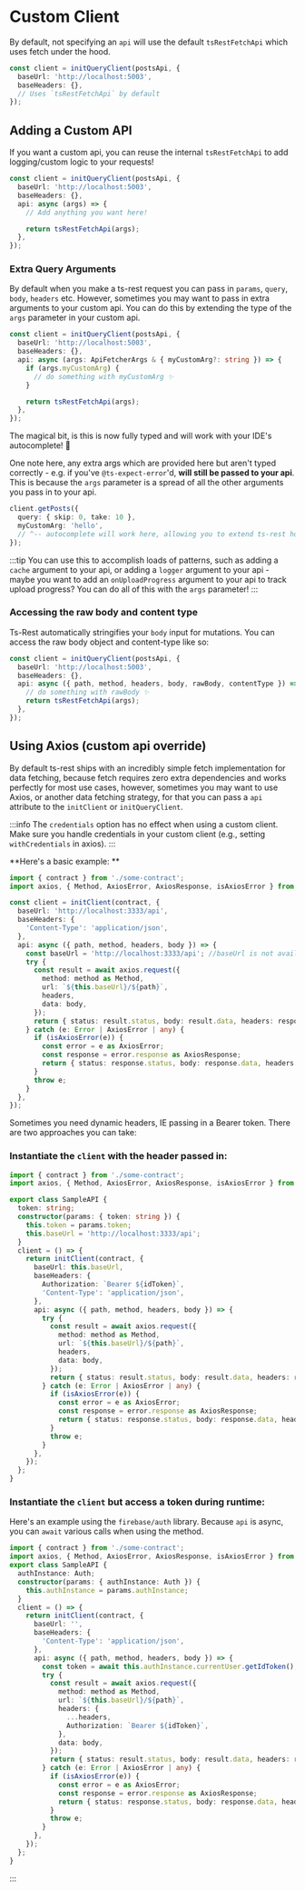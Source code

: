 # Custom Client

By default, not specifying an `api` will use the default `tsRestFetchApi` which uses fetch under the hood.

```typescript
const client = initQueryClient(postsApi, {
  baseUrl: 'http://localhost:5003',
  baseHeaders: {},
  // Uses `tsRestFetchApi` by default
});
```

## Adding a Custom API

If you want a custom api, you can reuse the internal `tsRestFetchApi` to add logging/custom logic to your requests!

```typescript
const client = initQueryClient(postsApi, {
  baseUrl: 'http://localhost:5003',
  baseHeaders: {},
  api: async (args) => {
    // Add anything you want here!

    return tsRestFetchApi(args);
  },
});
```

### Extra Query Arguments

By default when you make a ts-rest request you can pass in `params`, `query`, `body`, `headers` etc. However, sometimes you may want to pass in extra arguments to your custom api. You can do this by extending the type of the `args` parameter in your custom api.

```typescript
const client = initQueryClient(postsApi, {
  baseUrl: 'http://localhost:5003',
  baseHeaders: {},
  api: async (args: ApiFetcherArgs & { myCustomArg?: string }) => {
    if (args.myCustomArg) {
      // do something with myCustomArg ✨
    }

    return tsRestFetchApi(args);
  },
});
```

The magical bit, is this is now fully typed and will work with your IDE's autocomplete! 🤯

One note here, any extra args which are provided here but aren't typed correctly - e.g. if you've `@ts-expect-error`'d, **will still be passed to your api**. This is because the `args` parameter is a spread of all the other arguments you pass in to your api.

```typescript
client.getPosts({
  query: { skip: 0, take: 10 },
  myCustomArg: 'hello',
  // ^-- autocomplete will work here, allowing you to extend ts-rest however you want
});
```

:::tip
You can use this to accomplish loads of patterns, such as adding a `cache` argument to your api, or adding a `logger` argument to your api - maybe you want to add an `onUploadProgress` argument to your api to track upload progress? You can do all of this with the `args` parameter!
:::

### Accessing the raw body and content type

Ts-Rest automatically stringifies your `body` input for mutations. You can access the raw body object and content-type like so:

```typescript
const client = initQueryClient(postsApi, {
  baseUrl: 'http://localhost:5003',
  baseHeaders: {},
  api: async ({ path, method, headers, body, rawBody, contentType }) => {
    // do something with rawBody ✨
    return tsRestFetchApi(args);
  },
});
```

## Using Axios (custom api override)

By default ts-rest ships with an incredibly simple fetch
implementation for data fetching, because fetch requires zero extra
dependencies and works perfectly for most use cases, however,
sometimes you may want to use Axios, or another data fetching strategy, for that
you can pass a `api` attribute to the `initClient` or `initQueryClient`.

:::info
The `credentials` option has no effect when using a custom client. Make sure you handle credentials in your custom client
(e.g., setting `withCredentials` in axios).
:::

**Here's a basic example: **

```typescript
import { contract } from './some-contract';
import axios, { Method, AxiosError, AxiosResponse, isAxiosError } from 'axios';

const client = initClient(contract, {
  baseUrl: 'http://localhost:3333/api',
  baseHeaders: {
    'Content-Type': 'application/json',
  },
  api: async ({ path, method, headers, body }) => {
    const baseUrl = 'http://localhost:3333/api'; //baseUrl is not available as a param, yet
    try {
      const result = await axios.request({
        method: method as Method,
        url: `${this.baseUrl}/${path}`,
        headers,
        data: body,
      });
      return { status: result.status, body: result.data, headers: response.headers };
    } catch (e: Error | AxiosError | any) {
      if (isAxiosError(e)) {
        const error = e as AxiosError;
        const response = error.response as AxiosResponse;
        return { status: response.status, body: response.data, headers: response.headers };
      }
      throw e;
    }
  },
});
```

Sometimes you need dynamic headers, IE passing in a Bearer token. There are two approaches you can take:

### Instantiate the `client` with the header passed in:

```typescript
import { contract } from './some-contract';
import axios, { Method, AxiosError, AxiosResponse, isAxiosError } from 'axios';

export class SampleAPI {
  token: string;
  constructor(params: { token: string }) {
    this.token = params.token;
    this.baseUrl = 'http://localhost:3333/api';
  }
  client = () => {
    return initClient(contract, {
      baseUrl: this.baseUrl,
      baseHeaders: {
        Authorization: `Bearer ${idToken}`,
        'Content-Type': 'application/json',
      },
      api: async ({ path, method, headers, body }) => {
        try {
          const result = await axios.request({
            method: method as Method,
            url: `${this.baseUrl}/${path}`,
            headers,
            data: body,
          });
          return { status: result.status, body: result.data, headers: response.headers };
        } catch (e: Error | AxiosError | any) {
          if (isAxiosError(e)) {
            const error = e as AxiosError;
            const response = error.response as AxiosResponse;
            return { status: response.status, body: response.data, headers: response.headers };
          }
          throw e;
        }
      },
    });
  };
}
```

### Instantiate the `client` but access a token during runtime:

Here's an example using the `firebase/auth` library. Because `api` is async, you can `await` various calls when using the method.

```typescript
import { contract } from './some-contract';
import axios, { Method, AxiosError, AxiosResponse, isAxiosError } from 'axios';
export class SampleAPI {
  authInstance: Auth;
  constructor(params: { authInstance: Auth }) {
    this.authInstance = params.authInstance;
  }
  client = () => {
    return initClient(contract, {
      baseUrl: '',
      baseHeaders: {
        'Content-Type': 'application/json',
      },
      api: async ({ path, method, headers, body }) => {
        const token = await this.authInstance.currentUser.getIdToken();
        try {
          const result = await axios.request({
            method: method as Method,
            url: `${this.baseUrl}/${path}`,
            headers: {
              ...headers,
              Authorization: `Bearer ${idToken}`,
            },
            data: body,
          });
          return { status: result.status, body: result.data, headers: result.headers };
        } catch (e: Error | AxiosError | any) {
          if (isAxiosError(e)) {
            const error = e as AxiosError;
            const response = error.response as AxiosResponse;
            return { status: response.status, body: response.data, headers: result.headers };
          }
          throw e;
        }
      },
    });
  };
}
```

:::
